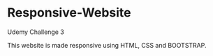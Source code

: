 # Responsive-Website
 
Udemy Challenge 3

This website is made responsive using HTML, CSS and BOOTSTRAP.

